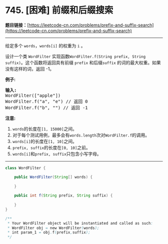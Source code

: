 # 745. [困难] 前缀和后缀搜索

**题目链接：**[https://leetcode-cn.com/problems/prefix-and-suffix-search](https://leetcode-cn.com/problems/prefix-and-suffix-search)

---

<div class="content__1Y2H">
 <div class="notranslate">
  <p>给定多个&nbsp;<code>words</code>，<code>words[i]</code>&nbsp;的权重为&nbsp;<code>i</code>&nbsp;。</p> 
  <p>设计一个类&nbsp;<code>WordFilter</code>&nbsp;实现函数<code>WordFilter.f(String prefix, String suffix)</code>。这个函数将返回具有前缀&nbsp;<code>prefix</code>&nbsp;和后缀<code>suffix</code>&nbsp;的词的最大权重。如果没有这样的词，返回 -1。</p> 
  <p><strong>例子:</strong></p> 
  <pre class="language-text"><strong>输入:</strong>
WordFilter(["apple"])
WordFilter.f("a", "e") // 返回 0
WordFilter.f("b", "") // 返回 -1
</pre> 
  <p><strong>注意:</strong></p> 
  <ol> 
   <li><code>words</code>的长度在<code>[1, 15000]</code>之间。</li> 
   <li>对于每个测试用例，最多会有<code>words.length</code>次对<code>WordFilter.f</code>的调用。</li> 
   <li><code>words[i]</code>的长度在<code>[1, 10]</code>之间。</li> 
   <li><code>prefix, suffix</code>的长度在<code>[0, 10]</code>之前。</li> 
   <li><code>words[i]</code>和<code>prefix, suffix</code>只包含小写字母。</li> 
  </ol> 
 </div>
</div>

---

```java
class WordFilter {

    public WordFilter(String[] words) {
        
    }
    
    public int f(String prefix, String suffix) {
        
    }
}

/**
 * Your WordFilter object will be instantiated and called as such:
 * WordFilter obj = new WordFilter(words);
 * int param_1 = obj.f(prefix,suffix);
 */
```